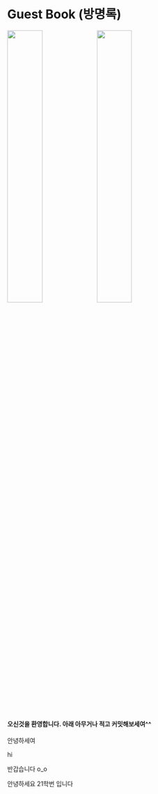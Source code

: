 # Guest Book (방명록)

<img src="https://t1.daumcdn.net/cfile/tistory/99FDA1445E9A8E6F13" width="40%">

<img src="https://user-images.githubusercontent.com/26598708/79863920-880cb280-8413-11ea-91db-d91d16f0d3d9.gif" width="40%">

#### 오신것을 환영합니다. 아래 아무거나 적고 커밋해보세여^^

안녕하세여

hi

반갑습니다 o_o

안녕하세요 21학번 입니다
